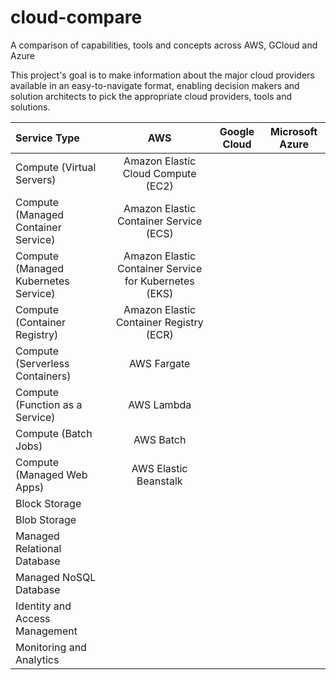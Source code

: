 # cloud-compare
A comparison of capabilities, tools and concepts across AWS, GCloud and Azure

This project's goal is to make information about the major cloud providers available in an easy-to-navigate format, enabling decision makers and solution architects to pick the appropriate cloud providers, tools and solutions.

| Service Type | AWS | Google Cloud | Microsoft Azure |
|:-------------|:---:|:------------:|:---------------:|
| Compute (Virtual Servers) | Amazon Elastic Cloud Compute (EC2) |   |   |
| Compute (Managed Container Service) | Amazon Elastic Container Service (ECS) |   |   |
| Compute (Managed Kubernetes Service) | Amazon Elastic Container Service for Kubernetes (EKS) |   |   |
| Compute (Container Registry) | Amazon Elastic Container Registry (ECR) |   |   |
| Compute (Serverless Containers) | AWS Fargate |   |   |
| Compute (Function as a Service) | AWS Lambda |     |     |
| Compute (Batch Jobs) | AWS Batch | | |
| Compute (Managed Web Apps) | AWS Elastic Beanstalk | | |
| Block Storage |    |     |     |
| Blob Storage |    |     |     |
| Managed Relational Database |    |     |     |
| Managed NoSQL Database |    |     |     |
| Identity and Access Management |    |     |     |
| Monitoring and Analytics |    |     |     |
